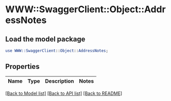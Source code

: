 # WWW::SwaggerClient::Object::AddressNotes

## Load the model package
```perl
use WWW::SwaggerClient::Object::AddressNotes;
```

## Properties
Name | Type | Description | Notes
------------ | ------------- | ------------- | -------------

[[Back to Model list]](../README.md#documentation-for-models) [[Back to API list]](../README.md#documentation-for-api-endpoints) [[Back to README]](../README.md)



